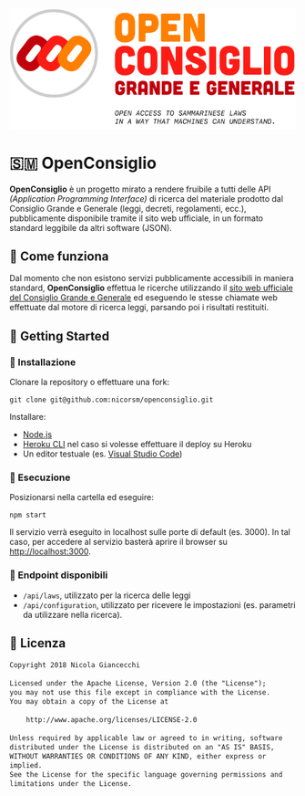 ![](logo.png)

# 🇸🇲 OpenConsiglio

**OpenConsiglio** è un progetto mirato a rendere fruibile a tutti delle API _(Application Programming Interface)_ di ricerca del materiale prodotto dal Consiglio Grande e Generale (leggi, decreti, regolamenti, ecc.), pubblicamente disponibile tramite il sito web ufficiale, in un formato standard leggibile da altri software (JSON).

## 🤔 Come funziona

Dal momento che non esistono servizi pubblicamente accessibili in maniera standard, **OpenConsiglio** effettua le ricerche utilizzando il [sito web ufficiale del Consiglio Grande e Generale](https://www.consigliograndeegenerale.sm) ed eseguendo le stesse chiamate web effettuate dal motore di ricerca leggi, parsando poi i risultati restituiti.

## 👊 Getting Started

### 💾 Installazione

Clonare la repository o effettuare una fork:

```
git clone git@github.com:nicorsm/openconsiglio.git
```

Installare:

- [Node.js](https://nodejs.org/en/download/)
- [Heroku CLI](https://www.heroku.com/) nel caso si volesse effettuare il deploy su Heroku
- Un editor testuale (es. [Visual Studio Code](https://code.visualstudio.com/))

### 🚀 Esecuzione

Posizionarsi nella cartella ed eseguire:

```
npm start
```

Il servizio verrà eseguito in localhost sulle porte di default (es. 3000). In tal caso, per accedere al servizio basterà aprire il browser su [http://localhost:3000](http://localhost:3000).

### 🧠 Endpoint disponibili

- `/api/laws`, utilizzato per la ricerca delle leggi
- `/api/configuration`, utilizzato per ricevere le impostazioni (es. parametri da utilizzare nella ricerca).

## 📝 Licenza

```
Copyright 2018 Nicola Giancecchi

Licensed under the Apache License, Version 2.0 (the "License");
you may not use this file except in compliance with the License.
You may obtain a copy of the License at

    http://www.apache.org/licenses/LICENSE-2.0

Unless required by applicable law or agreed to in writing, software
distributed under the License is distributed on an "AS IS" BASIS,
WITHOUT WARRANTIES OR CONDITIONS OF ANY KIND, either express or implied.
See the License for the specific language governing permissions and
limitations under the License.
```


